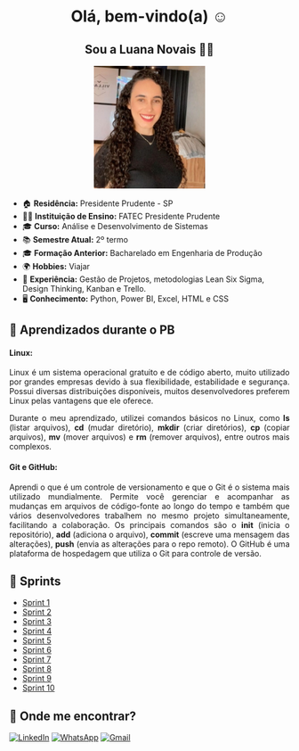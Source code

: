 <h1 align="center">Olá, bem-vindo(a) ☺️ </h1>
<h2 align= "center">Sou a Luana Novais 👩‍💻</h2>

<p align="center">
  <img src='imagens/luana.jpg' alt="Foto da Luana Novais" width="200px" />
</p>


- 🏠 **Residência:** Presidente Prudente - SP
- 👩‍🎓 **Instituição de Ensino:** FATEC Presidente Prudente
- 🎓 **Curso:** Análise e Desenvolvimento de Sistemas
- 📚 **Semestre Atual:** 2º termo
- 🎓 **Formação Anterior:** Bacharelado em Engenharia de Produção
- 🌍 **Hobbies:** Viajar
- 🧠 **Experiência:** Gestão de Projetos, metodologias Lean Six Sigma, Design Thinking, Kanban e Trello.
- 🖥️ **Conhecimento:** Python, Power BI, Excel, HTML e CSS



## 📘 Aprendizados durante o PB

#### **Linux:**

<p style="text-align: justify;">
  Linux é um sistema operacional gratuito e de código aberto, muito utilizado por grandes empresas devido à sua flexibilidade, estabilidade e segurança. Possui diversas distribuições disponíveis, muitos desenvolvedores preferem Linux pelas vantagens que ele oferece.
</p>
<p style="text-align: justify;">
  Durante o meu aprendizado, utilizei comandos básicos no Linux, como <strong>ls</strong> (listar arquivos), <strong>cd</strong> (mudar diretório), <strong>mkdir</strong> (criar diretórios), <strong>cp</strong> (copiar arquivos), <strong>mv</strong> (mover arquivos) e <strong>rm</strong> (remover arquivos), entre outros mais complexos.
</p>

#### **Git e GitHub:**

<p style="text-align: justify;">
  Aprendi o que é um controle de versionamento e que o Git é o sistema mais utilizado mundialmente. Permite você gerenciar e acompanhar as mudanças em arquivos de código-fonte ao longo do tempo e também que vários desenvolvedores trabalhem no mesmo projeto simultaneamente, facilitando a colaboração. Os principais comandos são o <strong>init</strong> (inicia o repositório), <strong>add</strong> (adiciona o arquivo), <strong>commit</strong> (escreve uma mensagem das alterações), <strong>push</strong> (envia as alterações para o repo remoto). O GitHub é uma plataforma de hospedagem que utiliza o Git para controle de versão.
</p>


## 🚀 Sprints</h3>

- [Sprint 1](./Sprint_1/README.md)
- [Sprint 2](./Sprint_2/README.md)
- [Sprint 3](./Sprint_3/README.md)
- [Sprint 4](./Sprint_4/README.md)
- [Sprint 5](./Sprint_5/README.md)
- [Sprint 6](./Sprint_6/README.md)
- [Sprint 7](./Sprint_7/README.md)
- [Sprint 8](./Sprint_8/README.md)
- [Sprint 9](./Sprint_9/README.md)
- [Sprint 10](./Sprint_10/README.md)



## 📍 Onde me encontrar?

[![LinkedIn](https://img.shields.io/badge/-Luana_Novais-blue?style=flat-square&logo=Linkedin&logoColor=white)](https://www.linkedin.com/in/luana-novais/)   [![WhatsApp](https://img.shields.io/badge/WhatsApp-25D366?logo=whatsapp&logoColor=white)](https://wa.link/bvmhll) [![Gmail](https://img.shields.io/badge/Gmail-D14836?logo=gmail&logoColor=white)](mailto:luaana.novais@gmail.com)